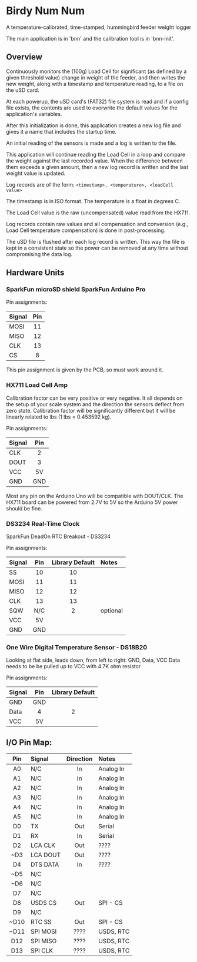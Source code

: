 # Birdy Num Num
A temperature-calibrated, time-stamped, hummingbird feeder weight logger

The main application is in 'bnn' and the calibration tool is in 'bnn-init'.

## Overview
Continuously monitors the (100g) Load Cell for significant (as defined by a
given threshold value) change in weight of the feeder, and then writes the
new weight, along with a timestamp and temperature reading, to a file on the
uSD card.

At each powerup, the uSD card's (FAT32) file system is read and if a config
file exists, the contents are used to overwrite the default values for the
application's variables.

After this initialization is done, this application creates a new log file
and gives it a name that includes the startup time.

An initial reading of the sensors is made and a log is written to the file.

This application will continue reading the Load Cell in a loop and compare
the weight against the last recorded value.  When the difference between
them exceeds a given amount, then a new log record is written and the last
weight value is updated.

Log records are of the form: `<timestamp>, <temperature>, <loadCell value>`

The timestamp is in ISO format.  The temperature is a float in degrees C.

The Load Cell value is the raw (uncompensated) value read from the HX711.

Log records contain raw values and all compensation and conversion (e.g.,
Load Cell temperature compensation) is done in post-processing.

The uSD file is flushed after each log record is written.  This way the
file is kept in a consistent state so the power can be removed at any time
without compromising the data log.


## Hardware Units

### SparkFun microSD shield SparkFun Arduino Pro

Pin assignments:

| Signal | Pin |
| ------ |:---:|
| MOSI   | 11  |
| MISO   | 12  |
| CLK    | 13  |
| CS     |  8  |

This pin assignment is given by the PCB, so must work around it.

### HX711 Load Cell Amp

Calibration factor can be very positive or very negative. It all depends on
the setup of your scale system and the direction the sensors deflect from
zero state.  Calibration factor will be significantly different but it will
be linearly related to lbs (1 lbs = 0.453592 kg).

Pin assignments:

| Signal | Pin |
| ------ |:---:|
| CLK    | 2   |
| DOUT   | 3   |
| VCC    | 5V  |
| GND    | GND |

Most any pin on the Arduino Uno will be compatible with DOUT/CLK.
The HX711 board can be powered from 2.7V to 5V so the Arduino 5V power
should be fine.

### DS3234 Real-Time Clock

SparkFun DeadOn RTC Breakout - DS3234

Pin assignments:

| Signal | Pin | Library Default |  Notes   |
| ------ |:---:|:---------------:|:-------- |
| SS     | 10  | 10              |          |
| MOSI   | 11  | 11              |          |
| MISO   | 12  | 12              |          |
| CLK    | 13  | 13              |          |
| SQW    | N/C |  2              | optional |
| VCC    | 5V  |                 |          |
| GND    | GND |                 |          |

### One Wire Digital Temperature Sensor - DS18B20

Looking at flat side, leads down, from left to right: GND, Data, VCC
Data needs to be be pulled up to VCC with 4.7K ohm resistor

Pin assignments:

| Signal | Pin | Library Default |
| ------ |:---:|:---------------:|
| GND    | GND |                 |
| Data   | 4   | 2               |
| VCC    | 5V  |                 |


## I/O Pin Map:

| Pin |  Signal | Direction |   Notes   |
|:---:|:------- |:---------:|:--------- |
| A0  | N/C     | In        | Analog In |
| A1  | N/C     | In        | Analog In |
| A2  | N/C     | In        | Analog In |
| A3  | N/C     | In        | Analog In |
| A4  | N/C     | In        | Analog In |
| A5  | N/C     | In        | Analog In |
| D0  | TX      | Out       | Serial    |
| D1  | RX      | In        | Serial    |
| D2  | LCA CLK | Out       | ????      |
| ~D3 | LCA DOUT| Out       | ????      |
| D4  | DTS DATA| In        | ????      |
| ~D5 | N/C     |           |           |
| ~D6 | N/C     |           |           |
| D7  | N/C     |           |           |
| D8  | USDS CS | Out       | SPI - CS  |
| D9  | N/C     |           |           |
| ~D10| RTC SS  | Out       | SPI - CS  |
| ~D11| SPI MOSI| ????      | USDS, RTC |
| D12 | SPI MISO| ????      | USDS, RTC |
| D13 | SPI CLK | ????      | USDS, RTC |
